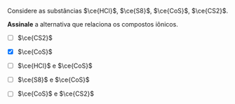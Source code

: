 Considere as substâncias $\ce{HCl}$, $\ce{S8}$, $\ce{CoS}$, $\ce{CS2}$.

**Assinale** a alternativa que relaciona os compostos iônicos.

- [ ] $\ce{CS2}$
- [x] $\ce{CoS}$
- [ ] $\ce{HCl}$ e $\ce{CoS}$
- [ ] $\ce{S8}$ e $\ce{CoS}$
- [ ] $\ce{CoS}$ e $\ce{CS2}$

